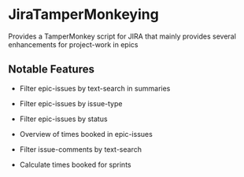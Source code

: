 # JiraTamperMonkeying
Provides a TamperMonkey script for JIRA that mainly provides several enhancements for project-work in epics

## Notable Features

* Filter epic-issues by text-search in summaries
* Filter epic-issues by issue-type
* Filter epic-issues by status
* Overview of times booked in epic-issues

* Filter issue-comments by text-search
* Calculate times booked for sprints
